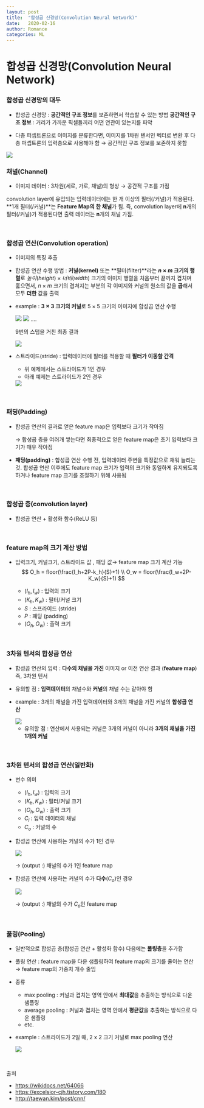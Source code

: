 ```yaml
---
layout: post
title:  "합성곱 신경망(Convolution Neural Network)"
date:   2020-02-16
author: Romance
categories: ML
---
```


# 합성곱 신경망(Convolution Neural Network)

### 합성곱 신경망의 대두

- 합성곱 신경망 : **공간적인 구조 정보**를 보존하면서 학습할 수 있는 방법
  **공간적인 구조 정보** :  거리가 가까운 픽셀들끼리 어떤 연관이 있는지를 파악

- 다층 퍼셉트론으로 이미지를 분류한다면, 이미지를 1차원 텐서인 벡터로 변환 후 다층 퍼셉트론의 입력층으로 사용해야 함 →  공간적인 구조 정보를 보존하지 못함

<img src="/assets/image/cnn_대두.PNG">

<br>

### 채널(Channel)

- 이미지 데이터 : 3차원(세로, 가로, 채널)의 형상 → 공간적 구조를 가짐

convolution layer에 유입되는 입력데이터에는 한 개 이상의 필터(/커널)가 적용된다. **1개 필터(/커널)**는 **Feature Map의 한 채널**가 됨. 즉, convolution layer에 **n**개의 필터(/커널)가 적용된다면 출력 데이터는 **n**개의 채널 가짐.

<br>

### 합성곱 연산(Convolution operation)

- 이미지의 특징 추출

- 합성곱 연산 수행 방법 : **커널(kernel)** 또는 **필터(filter)**라는 **$n\times m$ 크기의 행렬**로 $높이 (height) \times 너비(width)$ 크기의 이미지 행렬을 처음부터 끝까지 겹치며 훓으면서, $n\times m$ 크기의 겹쳐지는 부분의 각 이미지와 커널의 원소의 값을 **곱**해서 모두 **더한** 값을 출력

- example :   **$3\times 3$ 크기의 커널**로 $5 \times 5$ 크기의 이미지에 합성곱 연산 수행

  <img src="/assets/image/cnn_1step_2step.PNG">

  <img src="/assets/image/cnn_3step_4step.PNG">
  ....

  9번의 스탭을 거친 최종 결과

  <img src="/assets/image/cnn_feature_map.PNG">

- 스트라이드(stride) : 입력데이터에 필터를 적용할 때 **필터가 이동할 간격**

  - 위 예제에서는 스트라이드가 1인 경우
  - 아래 예제는 스트라이드가 2인 경우

  <img src="/assets/image/stride_2.PNG">

<br>

### 패딩(Padding)

- 합성곱 연산의 결과로 얻은 feature map은 입력보다 크기가 작아짐

  → 합성곱 층을 여러개 쌓는다면 최종적으로 얻은 feature map은 초기 입력보다 크기가 매우 작아짐

- **패딩(padding)** : 합성곱 연산 수행 전, 입력데이터 주변을 특정값으로 채워 늘리는 것.
  합성곱 연산 이후에도 feature map 크기가 입력의 크기와 동일하게 유지되도록 하거나 feature map 크기를 조절하기 위해 사용됨

<br>

### 합성곱 층(convolution layer)

- 합성곱 연산 + 활성화 함수(ReLU 등)

<br>

### feature map의 크기 계산 방법

- 입력크기, 커널크기, 스트라이드 값 , 패딩 값→ feature map 크기 계산 가능
  $$
  O_h = floor(\frac{I_h+2P-k_h}{S}+1) \\
  O_w = floor(\frac{I_w+2P-K_w}{S}+1)
  $$

  - $(I_h,I_w)$ : 입력의 크기
  - $(K_h,K_w)$ : 필터/커널 크기
  - $S$ : 스프라이드 (stride)
  - $P$ : 패딩 (padding)
  - $(O_h,O_w)$ : 출력 크기

<br>

### 3차원 텐서의 합성곱 연산

- 합성곱 연산의 입력 : **다수의 채널을 가진** 이미지 or 이전 연산 결과 (**feature map**) 
  즉, 3차원 텐서

- 유의할 점 : **입력데이터**의 채널수와 **커널**의 채널 수는 같아야 함

- example : 3개의 채널을 가진 입력데이터와 3개의 채널을 가진 커널의 **합성곱 연산**

  <img src="/assets/image/cnn_합성곱연산.PNG">

  - 유의할 점 : 연산에서 사용되는 커널은 3개의 커널이 아니라 **3개의 채널을 가진 1개의 커널**

<br>

### 3차원 텐서의 합성곱 연산(일반화)

- 변수 의미

  - $(I_h,I_w)$ : 입력의 크기
  - $(K_h,K_w)$ : 필터/커널 크기
  - $(O_h,O_w)$ : 출력 크기
  - $C_i$ : 입력 데이터의 채널
  - $C_o$ : 커널의 수

- 합성곱 연산에 사용하는 커널의 수가 **1**인 경우

  <img src="/assets/image/cnn_합성곱연산_커널1.PNG">

  →  (output :) 채널의 수가 1인 feature map 

- 합성곱 연산에 사용하는 커널의 수가 **다수**($C_{o}$)인 경우

  <img src="/assets/image/cnn_합성곱연산_커널다수.PNG">

  →  (output :) 채널의 수가 $C_{o}$인 feature map 

<br>

### 풀링(Pooling)

- 일반적으로 합성곱 층(합성곱 연산 + 활성화 함수) 다음에는 **풀링층**을 추가함

- 풀링 연산 : feature map을 다운 샘플링하여 feature map의 크기를 줄이는 연산 → feature map의 가중치 개수 줄임

- 종류

  - max pooling : 커널과 겹치는 영역 안에서 **최대값**을 추출하는 방식으로 다운 샘플링
  - average pooling : 커널과 겹치는 영역 안에서 **평균값**을 추출하는 방식으로 다운 샘플링
  - etc.

- example : 스트라이드가 2일 때, 2 x 2 크기 커널로 max pooling 연산

  <img src="/assets/image/cnn_max_pooling.PNG">

<br>

출처 

- https://wikidocs.net/64066
- https://excelsior-cjh.tistory.com/180
- http://taewan.kim/post/cnn/
